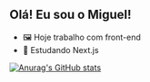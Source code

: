 ## Olá! Eu sou o Miguel!

- 🖼️ Hoje trabalho com front-end
- 🚀 Estudando Next.js

[![Anurag's GitHub stats](https://github-readme-stats.vercel.app/api?mlamonier=anuraghazra)](https://github.com/anuraghazra/github-readme-stats)
